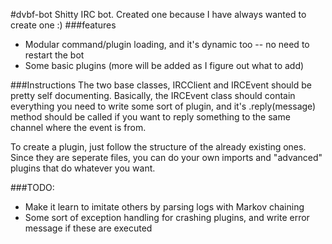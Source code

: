 #dvbf-bot
Shitty IRC bot. Created one because I have always wanted to create one :)
###features
  - Modular command/plugin loading, and it's dynamic too -- no need to restart the bot
  - Some basic plugins (more will be added as I figure out what to add)

###Instructions
The two base classes, IRCClient and IRCEvent should be pretty self documenting. Basically, the IRCEvent class should contain everything you need to write some sort of plugin, and it's .reply(message) method should be called if you want to reply something to the same channel where the event is from.

To create a plugin, just follow the structure of the already existing ones. Since they are seperate files, you can do your own imports and "advanced" plugins that do whatever you want.

###TODO: 
  - Make it learn to imitate others by parsing logs with Markov chaining
  - Some sort of exception handling for crashing plugins, and write error message if these are executed

